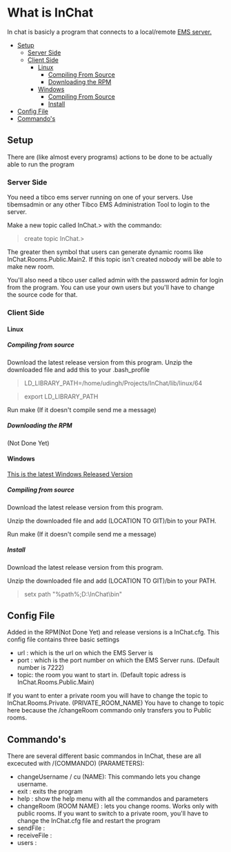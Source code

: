 #  What is InChat
In chat is basicly a program that connects to a local/remote [EMS server.](http://www.tibco.com/products/automation/enterprise-messaging/enterprise-message-service) 

* [Setup](#setup)
  * [Server Side](#server-side)
  * [Client Side](#client-side)
    * [Linux](#linux)
      * [Compiling From Source](#compiling-from-source)
      * [Downloading the RPM ](#downloading-the-rpm)
    * [Windows](#windows)
      * [Compiling From Source](#compiling-from-source-1)
      * [Install](#install)
* [Config File](#config-file)
* [Commando's](#commandos)
    
##  Setup
There are (like almost every programs) actions to be done to be actually able to run the program
### Server Side
You need a tibco ems server running on one of your servers. Use tibemsadmin or any other Tibco EMS Administration Tool to login to the server.

Make a new topic called InChat.> with the commando:
>create topic InChat.>

The greater then symbol that users can generate dynamic rooms like InChat.Rooms.Public.Main2. If this topic isn't created nobody will be able to make new room.

You'll also need a tibco user called admin with the password admin for login from the program. You can use your own users but you'll have to change the source code for that.

### Client Side
#### Linux
##### Compiling from source
Download the latest release version from this program.
Unzip the downloaded file and add this to your .bash_profile

> LD_LIBRARY_PATH=/home/udingh/Projects/InChat/lib/linux/64

> export LD_LIBRARY_PATH

Run make (If it doesn't compile send me a message)
##### Downloading the RPM 
(Not Done Yet)
#### Windows
[This is the latest Windows Released Version](https://github.com/hylcos/InChat/releases/tag/v0.31-alpha-Windows)
##### Compiling from source
Download the latest release version from this program.

Unzip the downloaded file and add (LOCATION TO GIT)/bin to your PATH.

Run make (If it doesn't compile send me a message)
##### Install
Download the latest release version from this program.

Unzip the downloaded file and add (LOCATION TO GIT)/bin to your PATH.
> setx path "%path%;D:\InChat\bin"

## Config File
Added in the RPM(Not Done Yet) and release versions is a InChat.cfg. This config file contains three basic settings
* url  : which is the url on which the EMS Server is
* port : which is the port number on which the EMS Server runs. (Default number is 7222)
* topic: the room you want to start in. (Default topic adress is InChat.Rooms.Public.Main)

If you want to enter a private room you will have to change the topic to InChat.Rooms.Private. (PRIVATE_ROOM_NAME)
You have to change to topic here because the /changeRoom commando only transfers you to Public rooms.

## Commando's
There are several different basic commandos in InChat, these are all excecuted with /(COMMANDO) (PARAMETERS):
* changeUsername / cu (NAME): This commando lets you change username.
* exit                      : exits the program
* help                      : show the help menu with all the commandos and parameters
* changeRoom (ROOM NAME)    : lets you change rooms. Works only with public rooms. If you want to switch to a private room, you'll have to change the InChat.cfg file and restart the program
* sendFile                  :
* receiveFile               :
* users                     :
